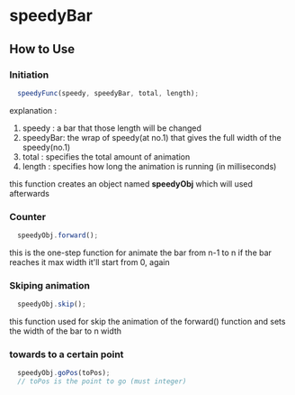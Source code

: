 # speedyBar

## How to Use

### Initiation
```javascript
  speedyFunc(speedy, speedyBar, total, length);
```

explanation : 
1. speedy   :   a bar that those length will be changed
2. speedyBar:   the wrap of speedy(at no.1) that gives the full width of the speedy(no.1)
3. total    :   specifies the total amount of animation
4. length   :   specifies how long the animation is running (in milliseconds)

this function creates an object named **speedyObj** which will used afterwards

### Counter
```javascript
  speedyObj.forward();
```

this is the one-step function for animate the bar from n-1 to n
if the bar reaches it max width it'll start from 0, again

### Skiping animation
```javascript
  speedyObj.skip();
```

this function used for skip the animation of the forward() function
and sets the width of the bar to n width

### towards to a certain point
```javascript
  speedyObj.goPos(toPos);
  // toPos is the point to go (must integer)
```

